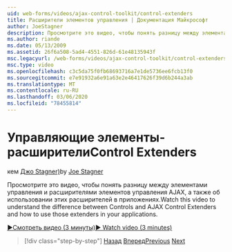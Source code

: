 ```yaml
---
uid: web-forms/videos/ajax-control-toolkit/control-extenders
title: Расширители элементов управления | Документация Майкрософт
author: JoeStagner
description: Просмотрите это видео, чтобы понять разницу между элементами управления и расширителями элементов управления AJAX, а также об использовании этих расширителей в приложениях.
ms.author: riande
ms.date: 05/13/2009
ms.assetid: 26f6a508-5ad4-4551-826d-61e48135943f
msc.legacyurl: /web-forms/videos/ajax-control-toolkit/control-extenders
msc.type: video
ms.openlocfilehash: c3c5da75f0fb68693716a7e1de5736ee6fcb13f0
ms.sourcegitcommit: e7e91932a6e91a63e2e46417626f39d6b244a3ab
ms.translationtype: MT
ms.contentlocale: ru-RU
ms.lasthandoff: 03/06/2020
ms.locfileid: "78455814"
---
```

# <a name="control-extenders"></a><span data-ttu-id="94904-103">Управляющие элементы-расширители</span><span class="sxs-lookup"><span data-stu-id="94904-103">Control Extenders</span></span>

<span data-ttu-id="94904-104">кем [Джо Stagner)](https://github.com/JoeStagner)</span><span class="sxs-lookup"><span data-stu-id="94904-104">by [Joe Stagner](https://github.com/JoeStagner)</span></span>

<span data-ttu-id="94904-105">Просмотрите это видео, чтобы понять разницу между элементами управления и расширителями элементов управления AJAX, а также об использовании этих расширителей в приложениях.</span><span class="sxs-lookup"><span data-stu-id="94904-105">Watch this video to understand the difference between Controls and AJAX Control Extenders and how to use those extenders in your applications.</span></span>

[<span data-ttu-id="94904-106">&#9654;Смотреть видео (3 минуты)</span><span class="sxs-lookup"><span data-stu-id="94904-106">&#9654; Watch video (3 minutes)</span></span>](https://channel9.msdn.com/Blogs/ASP-NET-Site-Videos/control-extenders)

> [!div class="step-by-step"]
> <span data-ttu-id="94904-107">[Назад](utilize-the-ajax-rating-control-in-the-aspnet-toolkit.md)
> [Вперед](color-picker.md)</span><span class="sxs-lookup"><span data-stu-id="94904-107">[Previous](utilize-the-ajax-rating-control-in-the-aspnet-toolkit.md)
[Next](color-picker.md)</span></span>
